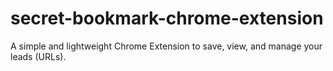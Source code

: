 # secret-bookmark-chrome-extension
A simple and lightweight Chrome Extension to save, view, and manage your leads (URLs).
